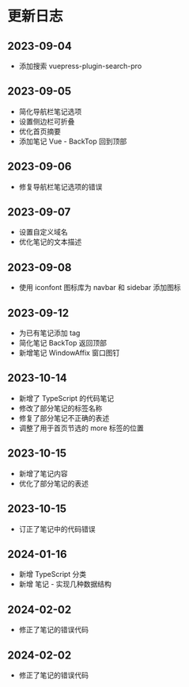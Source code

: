 # 更新日志

## 2023-09-04
- 添加搜索 vuepress-plugin-search-pro

## 2023-09-05
- 简化导航栏笔记选项
- 设置侧边栏可折叠
- 优化首页摘要
- 添加笔记 Vue - BackTop 回到顶部

## 2023-09-06
- 修复导航栏笔记选项的错误

## 2023-09-07
- 设置自定义域名
- 优化笔记的文本描述

## 2023-09-08
- 使用 iconfont 图标库为 navbar 和 sidebar 添加图标

## 2023-09-12
- 为已有笔记添加 tag
- 简化笔记 BackTop 返回顶部
- 新增笔记 WindowAffix 窗口图钉

## 2023-10-14
- 新增了 TypeScript 的代码笔记
- 修改了部分笔记的标签名称
- 修复了部分笔记不正确的表述
- 调整了用于首页节选的 more 标签的位置

## 2023-10-15
- 新增了笔记内容
- 优化了部分笔记的表述

## 2023-10-15
- 订正了笔记中的代码错误

## 2024-01-16
- 新增 TypeScript 分类
- 新增 笔记 - 实现几种数据结构

## 2024-02-02
- 修正了笔记的错误代码

## 2024-02-02
- 修正了笔记的错误代码
